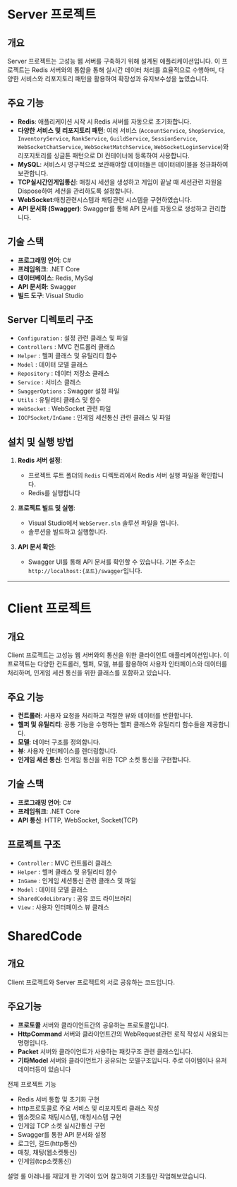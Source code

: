 # Server 프로젝트

## 개요
Server 프로젝트는 고성능 웹 서버를 구축하기 위해 설계된 애플리케이션입니다. 이 프로젝트는 Redis 서버와의 통합을 통해 실시간 데이터 처리를 효율적으로 수행하며, 다양한 서비스와 리포지토리 패턴을 활용하여 확장성과 유지보수성을 높였습니다.

## 주요 기능

- **Redis**: 애플리케이션 시작 시 Redis 서버를 자동으로 초기화합니다.
- **다양한 서비스 및 리포지토리 패턴**: 여러 서비스 (`AccountService`, `ShopService`, `InventoryService`, `RankService`, `GuildService`, `SessionService`, `WebSocketChatService`, `WebSocketMatchService`, `WebSocketLoginService`)와 리포지토리를 싱글톤 패턴으로 DI 컨테이너에 등록하여 사용합니다.
- **MySQL**: 서비스시 영구적으로 보관해야할 데이터들은 데이터테이블을 정규화하여 보관합니다.
- **TCP실시간인게임통신**: 매칭시 세션을 생성하고 게임이 끝날 때 세션관련 자원을 Dispose하여 세션을 관리하도록 설정합니다.
- **WebSocket**:매칭관련시스템과 채팅관련 시스템을 구현하였습니다.
- **API 문서화 (Swagger)**: Swagger를 통해 API 문서를 자동으로 생성하고 관리합니다.

## 기술 스택

- **프로그래밍 언어**: C#
- **프레임워크**: .NET Core
- **데이터베이스**: Redis, MySql
- **API 문서화**: Swagger
- **빌드 도구**: Visual Studio

## Server 디렉토리 구조

- `Configuration` : 설정 관련 클래스 및 파일
- `Controllers` : MVC 컨트롤러 클래스
- `Helper` : 헬퍼 클래스 및 유틸리티 함수
- `Model` : 데이터 모델 클래스
- `Repository` : 데이터 저장소 클래스
- `Service` : 서비스 클래스
- `SwaggerOptions` : Swagger 설정 파일
- `Utils` : 유틸리티 클래스 및 함수
- `WebSocket` : WebSocket 관련 파일
- `IOCPSocket/InGame` : 인게임 세션통신 관련 클래스 및 파일

## 설치 및 실행 방법

1. **Redis 서버 설정**:
   - 프로젝트 루트 폴더의 `Redis` 디렉토리에서 Redis 서버 실행 파일을 확인합니다.
   - Redis를 실행합니다

2. **프로젝트 빌드 및 실행**:
   - Visual Studio에서 `WebServer.sln` 솔루션 파일을 엽니다.
   - 솔루션을 빌드하고 실행합니다.

3. **API 문서 확인**:
   - Swagger UI를 통해 API 문서를 확인할 수 있습니다. 기본 주소는 `http://localhost:{포트}/swagger`입니다.


---

# Client 프로젝트

## 개요
Client 프로젝트는 고성능 웹 서버와의 통신을 위한 클라이언트 애플리케이션입니다. 이 프로젝트는 다양한 컨트롤러, 헬퍼, 모델, 뷰를 활용하여 사용자 인터페이스와 데이터를 처리하며, 인게임 세션 통신을 위한 클래스를 포함하고 있습니다.

## 주요 기능

- **컨트롤러**: 사용자 요청을 처리하고 적절한 뷰와 데이터를 반환합니다.
- **헬퍼 및 유틸리티**: 공통 기능을 수행하는 헬퍼 클래스와 유틸리티 함수들을 제공합니다.
- **모델**: 데이터 구조를 정의합니다.
- **뷰**: 사용자 인터페이스를 렌더링합니다.
- **인게임 세션 통신**: 인게임 통신을 위한 TCP 소켓 통신을 구현합니다.

## 기술 스택

- **프로그래밍 언어**: C#
- **프레임워크**: .NET Core
- **API 통신**: HTTP, WebSocket, Socket(TCP)

## 프로젝트 구조

- `Controller` : MVC 컨트롤러 클래스
- `Helper` : 헬퍼 클래스 및 유틸리티 함수
- `InGame` : 인게임 세션통신 관련 클래스 및 파일
- `Model` : 데이터 모델 클래스
- `SharedCodeLibrary` : 공유 코드 라이브러리
- `View` : 사용자 인터페이스 뷰 클래스

# SharedCode

## 개요
Client 프로젝트와 Server 프로젝트의 서로 공유하는 코드입니다.

## 주요기능

- **프로토콜** 서버와 클라이언트간의 공유하는 프로토콜입니다.
- **HttpCommand** 서버와 클라이언트간의 WebRequest관련 로직 작성시 사용되는 명령입니다.
- **Packet** 서버와 클라이언트가 사용하는 패킷구조 관련 클래스입니다.
- **기타Model** 서버와 클라이언트가 공유되는 모델구조입니다. 주로 아이템이나 유저데이터등이 있습니다

전체 프로젝트 기능

- Redis 서버 통합 및 초기화 구현
- http프로토콜로 주요 서비스 및 리포지토리 클래스 작성
- 웹소켓으로 채팅시스템, 매칭시스템 구현
- 인게임 TCP 소켓 실시간통신 구현
- Swagger를 통한 API 문서화 설정
- 로그인, 길드(http통신)
- 매칭, 채팅(웹소켓통신)
- 인게임(tcp소켓통신)

설명
 롤 아레나를 재밌게 한 기억이 있어 참고하여 기초틀만 작업해보았습니다.
